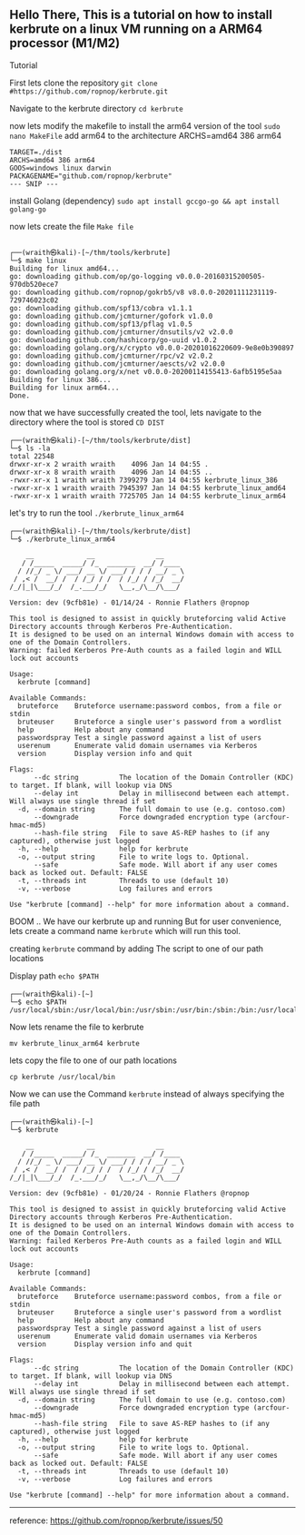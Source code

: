 Hello There,
This is a tutorial on how to install kerbrute on a linux VM running on a ARM64 processor (M1/M2)
---- 



Tutorial

First lets clone the repository
`git clone #https://github.com/ropnop/kerbrute.git`

Navigate to the kerbrute directory
`cd kerbrute `

now lets modify the makefile to install the arm64 version of the tool 
`sudo nano MakeFile`
	add arm64 to the architecture
	ARCHS=amd64 386 arm64

```
TARGET=./dist
ARCHS=amd64 386 arm64
GOOS=windows linux darwin
PACKAGENAME="github.com/ropnop/kerbrute"
--- SNIP ---

```

install Golang (dependency)
`sudo apt install gccgo-go && apt install golang-go`


now lets create the file 
`Make file`
````
	
┌──(wraith㉿kali)-[~/thm/tools/kerbrute]
└─$ make linux
Building for linux amd64...
go: downloading github.com/op/go-logging v0.0.0-20160315200505-970db520ece7
go: downloading github.com/ropnop/gokrb5/v8 v8.0.0-20201111231119-729746023c02
go: downloading github.com/spf13/cobra v1.1.1
go: downloading github.com/jcmturner/gofork v1.0.0
go: downloading github.com/spf13/pflag v1.0.5
go: downloading github.com/jcmturner/dnsutils/v2 v2.0.0
go: downloading github.com/hashicorp/go-uuid v1.0.2
go: downloading golang.org/x/crypto v0.0.0-20201016220609-9e8e0b390897
go: downloading github.com/jcmturner/rpc/v2 v2.0.2
go: downloading github.com/jcmturner/aescts/v2 v2.0.0
go: downloading golang.org/x/net v0.0.0-20200114155413-6afb5195e5aa
Building for linux 386...
Building for linux arm64...
Done.
````
now that we have successfully created the tool, lets navigate to the directory where the tool is stored
`CD DIST`

````
┌──(wraith㉿kali)-[~/thm/tools/kerbrute/dist]
└─$ ls -la     
total 22548
drwxr-xr-x 2 wraith wraith    4096 Jan 14 04:55 .
drwxr-xr-x 8 wraith wraith    4096 Jan 14 04:55 ..
-rwxr-xr-x 1 wraith wraith 7399279 Jan 14 04:55 kerbrute_linux_386
-rwxr-xr-x 1 wraith wraith 7945397 Jan 14 04:55 kerbrute_linux_amd64
-rwxr-xr-x 1 wraith wraith 7725705 Jan 14 04:55 kerbrute_linux_arm64

````
let's try to run the tool
`./kerbrute_linux_arm64`

````
┌──(wraith㉿kali)-[~/thm/tools/kerbrute/dist]
└─$ ./kerbrute_linux_arm64 

    __             __               __     
   / /_____  _____/ /_  _______  __/ /____ 
  / //_/ _ \/ ___/ __ \/ ___/ / / / __/ _ \
 / ,< /  __/ /  / /_/ / /  / /_/ / /_/  __/
/_/|_|\___/_/  /_.___/_/   \__,_/\__/\___/                                        

Version: dev (9cfb81e) - 01/14/24 - Ronnie Flathers @ropnop

This tool is designed to assist in quickly bruteforcing valid Active Directory accounts through Kerberos Pre-Authentication.
It is designed to be used on an internal Windows domain with access to one of the Domain Controllers.
Warning: failed Kerberos Pre-Auth counts as a failed login and WILL lock out accounts

Usage:
  kerbrute [command]

Available Commands:
  bruteforce    Bruteforce username:password combos, from a file or stdin
  bruteuser     Bruteforce a single user's password from a wordlist
  help          Help about any command
  passwordspray Test a single password against a list of users
  userenum      Enumerate valid domain usernames via Kerberos
  version       Display version info and quit

Flags:
      --dc string          The location of the Domain Controller (KDC) to target. If blank, will lookup via DNS
      --delay int          Delay in millisecond between each attempt. Will always use single thread if set
  -d, --domain string      The full domain to use (e.g. contoso.com)
      --downgrade          Force downgraded encryption type (arcfour-hmac-md5)
      --hash-file string   File to save AS-REP hashes to (if any captured), otherwise just logged
  -h, --help               help for kerbrute
  -o, --output string      File to write logs to. Optional.
      --safe               Safe mode. Will abort if any user comes back as locked out. Default: FALSE
  -t, --threads int        Threads to use (default 10)
  -v, --verbose            Log failures and errors

Use "kerbrute [command] --help" for more information about a command.
````

BOOM .. We have our kerbrute up and running
But for user convenience, lets create a command name `kerbrute` which will run this tool. 

creating `kerbrute` command by adding The script to one of our path locations

Display path
`echo $PATH`

```
┌──(wraith㉿kali)-[~]
└─$ echo $PATH
/usr/local/sbin:/usr/local/bin:/usr/sbin:/usr/bin:/sbin:/bin:/usr/local/games:/usr/games

````

Now lets rename the file to kerbrute

`mv kerbrute_linux_arm64 kerbrute`

lets copy the file to one of our path locations

`cp kerbrute /usr/local/bin`

Now we can use the Command `kerbrute` instead of always specifying the file path

````
┌──(wraith㉿kali)-[~]
└─$ kerbrute                                                                 

    __             __               __     
   / /_____  _____/ /_  _______  __/ /____ 
  / //_/ _ \/ ___/ __ \/ ___/ / / / __/ _ \
 / ,< /  __/ /  / /_/ / /  / /_/ / /_/  __/
/_/|_|\___/_/  /_.___/_/   \__,_/\__/\___/                                        

Version: dev (9cfb81e) - 01/20/24 - Ronnie Flathers @ropnop

This tool is designed to assist in quickly bruteforcing valid Active Directory accounts through Kerberos Pre-Authentication.
It is designed to be used on an internal Windows domain with access to one of the Domain Controllers.
Warning: failed Kerberos Pre-Auth counts as a failed login and WILL lock out accounts

Usage:
  kerbrute [command]

Available Commands:
  bruteforce    Bruteforce username:password combos, from a file or stdin
  bruteuser     Bruteforce a single user's password from a wordlist
  help          Help about any command
  passwordspray Test a single password against a list of users
  userenum      Enumerate valid domain usernames via Kerberos
  version       Display version info and quit

Flags:
      --dc string          The location of the Domain Controller (KDC) to target. If blank, will lookup via DNS
      --delay int          Delay in millisecond between each attempt. Will always use single thread if set
  -d, --domain string      The full domain to use (e.g. contoso.com)
      --downgrade          Force downgraded encryption type (arcfour-hmac-md5)
      --hash-file string   File to save AS-REP hashes to (if any captured), otherwise just logged
  -h, --help               help for kerbrute
  -o, --output string      File to write logs to. Optional.
      --safe               Safe mode. Will abort if any user comes back as locked out. Default: FALSE
  -t, --threads int        Threads to use (default 10)
  -v, --verbose            Log failures and errors

Use "kerbrute [command] --help" for more information about a command.
````


--------
reference:
	https://github.com/ropnop/kerbrute/issues/50
                                                                                           





